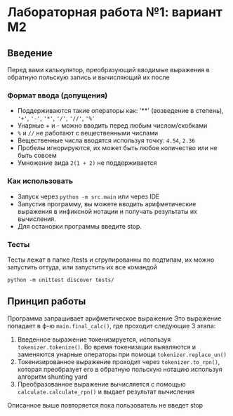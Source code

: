 # Лабораторная работа №1: вариант М2

## Введение
Перед вами калькулятор, преобразующий вводимые выражения в обратную польскую запись и вычисляющий их после
   ### Формат ввода (допущения)
   - Поддерживаются такие операторы как:
       '**' (возведение в степень), `'+'`, `'-'`, `'*'`, `'/'`, `'//'`, `'%'`
   - Унарные + и - можно вводить перед любым числом/скобками
   - `%` и `//` не работают с вещественными числами
   - Вещественные числа вводятся используя точку: `4.54`, `2.36`
   - Пробелы игнорируются, их может быть любое количество или не быть совсем
   - Умножение вида `2(1 + 2)` не поддерживается
   ### Как использовать
   - Запуск через `python -m src.main` или через IDE
   - Запустив программу, вы можете вводить арифметические выражения в инфиксной нотации и получать результаты их вычисления.
   - Для остановки программы введите stop.
   ### Тесты
   Тесты лежат в папке /tests и сгрупированны по подтипам, их можно запустить оттуда, или запустить их все командой
   ```shell 
   python -m unittest discover tests/
   ```
## Принцип работы
Программа запрашивает арифметическое выражение 
Это выражение попадает в ф-ю `main.final_calc()`, где проходит следующие 3 этапа:
1. Введенное выражение токенизируется, используя `tokenizer.tokenize()`. Во время токенизации выявляются и заменяются унарные операторы при помощи `tokenizer.replace_un()`
2. Токенизированное выражение проходит через `tokenizer.to_rpn()`, которая преобразует его в обратную польскую нотацию используя алгоритм shunting yard
3. Преобразованное выражение вычисляется с помощью `calculate.calculate_rpn()` и выдает результат вычисления

Описанное выше повторяется пока пользователь не введет stop